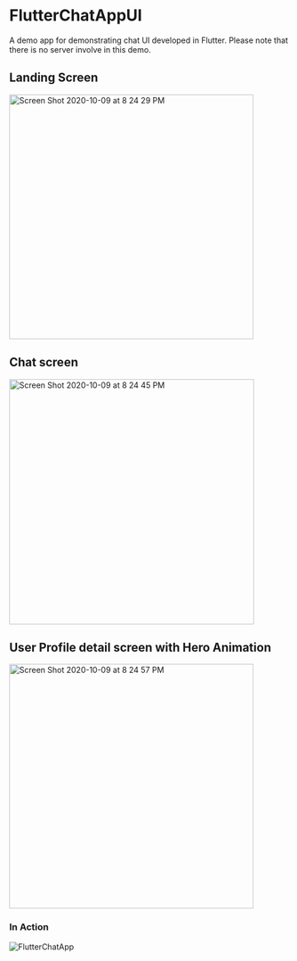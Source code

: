 # FlutterChatAppUI
A demo app for demonstrating chat UI developed in Flutter. Please note that there is no server involve in this demo.

## Landing Screen
<img width="439" alt="Screen Shot 2020-10-09 at 8 24 29 PM" src="https://user-images.githubusercontent.com/2304583/95618576-9d32d780-0a6d-11eb-9fae-c465b1013ef8.png">

## Chat screen
<img width="440" alt="Screen Shot 2020-10-09 at 8 24 45 PM" src="https://user-images.githubusercontent.com/2304583/95618733-db2ffb80-0a6d-11eb-9625-f7d0142f8ee1.png">

## User Profile detail screen with Hero Animation
<img width="439" alt="Screen Shot 2020-10-09 at 8 24 57 PM" src="https://user-images.githubusercontent.com/2304583/95618852-00246e80-0a6e-11eb-9403-ab585cf07c1b.png">


### In Action

![FlutterChatApp](https://user-images.githubusercontent.com/2304583/95619047-3cf06580-0a6e-11eb-99b7-a84430eaa816.gif)
